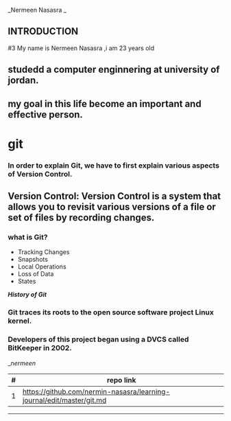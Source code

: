 _Nermeen Nasasra _

## INTRODUCTION
#3 My name is Nermeen Nasasra ,i am 23 years old
## studedd a computer enginnering at university of jordan.
## my goal in this life become an important and effective person.


# git 
### In order to explain Git, we have to first explain various aspects of Version Control.
## Version Control: Version Control is a system that allows you to revisit various versions of a file or set of files by recording changes.

### what is Git?
* Tracking Changes
* Snapshots
* Local Operations
* Loss of Data
* States

**_History of Git_**

### Git traces its roots to the open source software project Linux kernel.
### Developers of this project began using a DVCS called BitKeeper in 2002.

__nermeen_

|     #   |  repo link |  
|---------|------------|
|  1      | https://github.com/nermin-nasasra/learning-journal/edit/master/git.md   
------------------------
